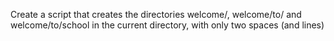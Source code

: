 Create a script that creates the directories welcome/, welcome/to/ and welcome/to/school in the current directory, with only two spaces (and lines)
